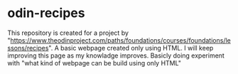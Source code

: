 # odin-recipes 
This repository is created for a project by "https://www.theodinproject.com/paths/foundations/courses/foundations/lessons/recipes".
 A basic webpage created only using HTML.
 I will keep improving this page as my knowladge improves.
 Basicly doing experiment with "what kind of webpage can be build using only HTML"